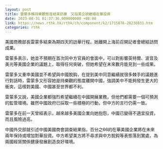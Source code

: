 ```yaml
---
layout: post
title: 雷蒙多稱持樂觀態度結束訪華　又指美企欲繼續在華投資
date: 2023-08-31 01:37:36.000000000 +08:00
link: https://news.rthk.hk/rthk/ch/component/k2/1715876-20230831.htm
categories: rthk
---
```


美國商務部長雷蒙多結束為期四天的訪華行程。她離開上海前召開記者會總結訪問成果。

雷蒙多表示，她並不預期在首次同中方官員的會面中，可以對影響英特爾、波音及美光等美國企業的議題上，取得任何突破，但她希望在未來數月能見到一些成果。

雷蒙多又重申美國並不希望與中國脫鈎，在提到美中同意繼續就很多棘手的議題進行對話時，雷蒙多又形容她是持樂觀的態度離開中國，強調美中不能夠發生更大的衝突，這樣對美國、中國甚至世界都不利。

雷蒙多又說，美國企業都強烈希望繼續在中國開展業務，但他們都需要一個可預測的監管環境。雖然中國政府已採取一些積極的行動，但中方的言行仍需一致。

雷蒙多在前一天曾經表示，越來越多美國企業向她抱怨，中國已變得不適宜投資，而且風險過高。

中國外交部就引述中國美國商會調查結果指，百分之66的在華美國企業將在未來兩年保持或增加對華投資。中方希望美方將不尋求與中方脫鈎等表態落到實處，為兩國經貿關係健康發展創造良好環境。
